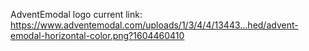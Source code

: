 AdventEmodal logo current link:   	https://www.adventemodal.com/uploads/1/3/4/4/13443…hed/advent-emodal-horizontal-color.png?1604460410